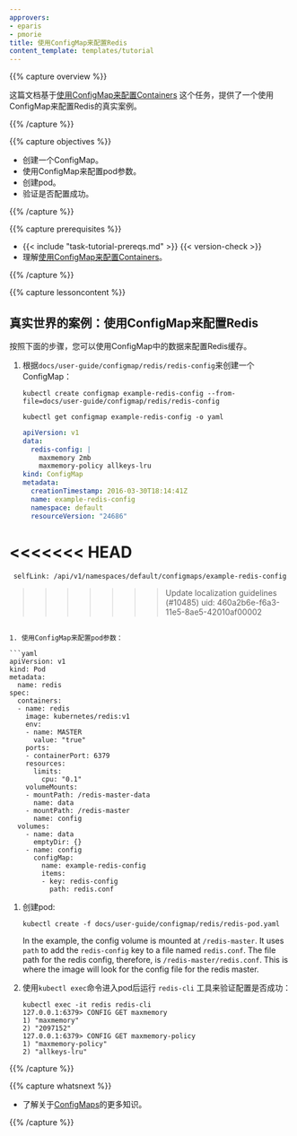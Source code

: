 ```yaml
---
approvers:
- eparis
- pmorie
title: 使用ConfigMap来配置Redis
content_template: templates/tutorial
---
```


{{% capture overview %}}

这篇文档基于[使用ConfigMap来配置Containers](/docs/tasks/configure-pod-container/configure-pod-configmap/) 这个任务，提供了一个使用ConfigMap来配置Redis的真实案例。

{{% /capture %}}

{{% capture objectives %}}

* 创建一个ConfigMap。
* 使用ConfigMap来配置pod参数。
* 创建pod。
* 验证是否配置成功。

{{% /capture %}}

{{% capture prerequisites %}}

* {{< include "task-tutorial-prereqs.md" >}} {{< version-check >}}
* 理解[使用ConfigMap来配置Containers](/docs/tasks/configure-pod-container/configure-pod-configmap/)。

{{% /capture %}}

{{% capture lessoncontent %}}


## 真实世界的案例：使用ConfigMap来配置Redis

按照下面的步骤，您可以使用ConfigMap中的数据来配置Redis缓存。

1. 根据`docs/user-guide/configmap/redis/redis-config`来创建一个ConfigMap：

   ```shell
   kubectl create configmap example-redis-config --from-file=docs/user-guide/configmap/redis/redis-config

   kubectl get configmap example-redis-config -o yaml
   ```

   ```yaml
   apiVersion: v1
   data:
     redis-config: |
       maxmemory 2mb
       maxmemory-policy allkeys-lru
   kind: ConfigMap
   metadata:
     creationTimestamp: 2016-03-30T18:14:41Z
     name: example-redis-config
     namespace: default
     resourceVersion: "24686"
<<<<<<< HEAD
=======
     selfLink: /api/v1/namespaces/default/configmaps/example-redis-config
>>>>>>> Update localization guidelines (#10485)
     uid: 460a2b6e-f6a3-11e5-8ae5-42010af00002
   ```

1. 使用ConfigMap来配置pod参数：

   ```yaml
   apiVersion: v1
   kind: Pod
   metadata:
     name: redis
   spec:
     containers:
     - name: redis
       image: kubernetes/redis:v1
       env:
       - name: MASTER
         value: "true"
       ports:
       - containerPort: 6379
       resources:
         limits:
           cpu: "0.1"
       volumeMounts:
       - mountPath: /redis-master-data
         name: data
       - mountPath: /redis-master
         name: config
     volumes:
       - name: data
         emptyDir: {}
       - name: config
         configMap:
           name: example-redis-config
           items:
           - key: redis-config
             path: redis.conf
   ```
1. 创建pod:

   ```shell
   kubectl create -f docs/user-guide/configmap/redis/redis-pod.yaml
   ```

   In the example, the config volume is mounted at `/redis-master`.
   It uses `path` to add the `redis-config` key to a file named `redis.conf`.
   The file path for the redis config, therefore, is `/redis-master/redis.conf`.
   This is where the image will look for the config file for the redis master.

1. 使用`kubectl exec`命令进入pod后运行 `redis-cli` 工具来验证配置是否成功：

   ```shell
   kubectl exec -it redis redis-cli
   127.0.0.1:6379> CONFIG GET maxmemory
   1) "maxmemory"
   2) "2097152"
   127.0.0.1:6379> CONFIG GET maxmemory-policy
   1) "maxmemory-policy"
   2) "allkeys-lru"
   ```

{{% /capture %}}

{{% capture whatsnext %}}

* 了解关于[ConfigMaps](/docs/tasks/configure-pod-container/configure-pod-configmap/)的更多知识。

{{% /capture %}}


